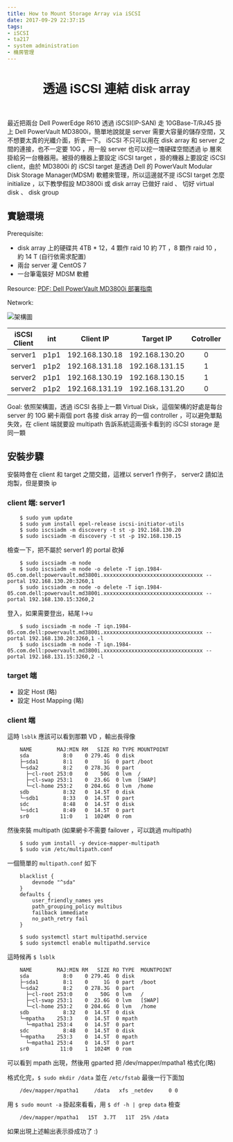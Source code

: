 ```yaml
---
title: How to Mount Storage Array via iSCSI
date: 2017-09-29 22:37:15
tags:
- iSCSI
- ta217
- system administration
- 機房管理
---
```


# <center>透過 iSCSI 連結 disk array</center>
<br>

最近把兩台 Dell PowerEdge R610 透過 iSCSI(IP-SAN) 走 10GBase-T/RJ45 掛上 Dell PowerVault MD3800i，簡單地說就是 server 需要大容量的儲存空間，又不想要太貴的光纖介面，折衷一下。 iSCSI 不只可以用在 disk array 和 server 之間的連接，也不一定要 10G ，用一般 server 也可以挖一塊硬碟空間透過 ip 層來掛給另一台機器用。被掛的機器上要設定 iSCSI target ，掛的機器上要設定 iSCSI client，由於 MD3800i 的 iSCSI target 是透過 Dell 的 PowerVault Modular Disk Storage Manager(MDSM) 軟體來管理，所以這邊就不提 iSCSI target 怎麼 initialize ，以下教學假設 MD3800i 或 disk array 已做好 raid 、 切好 virtual disk 、 disk group

## 實驗環境

Prerequisite: 
- disk array 上的硬碟共 4TB * 12，4 顆作 raid 10 約 7T ，8 顆作 raid 10 ，約 14 T (自行依需求配置)
- 兩台 server 灌 CentOS 7
- 一台筆電裝好 MDSM 軟體

Resource: [PDF: Dell PowerVault MD3800i 部署指南](http://topics-cdn.dell.com/pdf/powervault-md3800i_deployment%20guide3_zh-cn.pdf)

Network:

![架構圖](https://i.imgur.com/Y5yEliJ.png)

| iSCSI Client | int | Client IP | Target IP | Cotroller | Port |
| :---: | :---: | :---: | :---: | :---: | :---: |
| server1 | p1p1 | 192.168.130.18 | 192.168.130.20 | 0 | 0 |
| server1 | p1p2 | 192.168.131.18 | 192.168.131.15 | 1 | 1 |
| server2 | p1p1 | 192.168.130.19 | 192.168.130.15 | 1 | 0 |
| server2 | p1p2 | 192.168.131.19 | 192.168.131.20 | 0 | 1 |

Goal: 依照架構圖，透過 iSCSI 各掛上一顆 Virtual Disk，這個架構的好處是每台 server 的 10G 網卡兩個 port 各接 disk array 的一個 controller ，可以避免單點失效，在 client 端就要設 multipath 告訴系統這兩張卡看到的 iSCSI storage 是同一顆


## 安裝步驟

安裝時會在 client 和 target 之間交錯，這裡以 server1 作例子， server2 請如法炮製，但是要換 ip

### client 端: server1
```
    $ sudo yum update
    $ sudo yum install epel-release iscsi-initiator-utils
    $ sudo iscsiadm -m discovery -t st -p 192.168.130.20
    $ sudo iscsiadm -m discovery -t st -p 192.168.130.15
```

檢查一下，把不屬於 server1 的 portal 砍掉
```
    $ sudo iscsiadm -m node
    $ sudo iscsiadm -m node -o delete -T iqn.1984-05.com.dell:powervault.md3800i.xxxxxxxxxxxxxxxxxxxxxxxxxxxxxxxx --portal 192.168.130.20:3260,1
    $ sudo iscsiadm -m node -o delete -T iqn.1984-05.com.dell:powervault.md3800i.xxxxxxxxxxxxxxxxxxxxxxxxxxxxxxxx --portal 192.168.130.15:3260,2
```

登入，如果需要登出，結尾 l->u
```
    $ sudo iscsiadm -m node -T iqn.1984-05.com.dell:powervault.md3800i.xxxxxxxxxxxxxxxxxxxxxxxxxxxxxxxx --portal 192.168.130.20:3260,1 -l
    $ sudo iscsiadm -m node -T iqn.1984-05.com.dell:powervault.md3800i.xxxxxxxxxxxxxxxxxxxxxxxxxxxxxxxx --portal 192.168.131.15:3260,2 -l
```

### target 端

- 設定 Host (略)
- 設定 Host Mapping (略)

### client 端

這時 `lsblk` 應該可以看到那顆 VD ，輸出長得像
```
    NAME        MAJ:MIN RM   SIZE RO TYPE MOUNTPOINT
    sda           8:0    0 279.4G  0 disk 
    ├─sda1        8:1    0     1G  0 part /boot
    └─sda2        8:2    0 278.3G  0 part 
      ├─cl-root 253:0    0    50G  0 lvm  /
      ├─cl-swap 253:1    0  23.6G  0 lvm  [SWAP]
      └─cl-home 253:2    0 204.6G  0 lvm  /home
    sdb           8:32   0  14.5T  0 disk 
    └─sdb1        8:33   0  14.5T  0 part 
    sdc           8:48   0  14.5T  0 disk 
    └─sdc1        8:49   0  14.5T  0 part 
    sr0          11:0    1  1024M  0 rom 
```

然後來裝 multipath (如果網卡不需要 failover ，可以跳過 multipath)
```
    $ sudo yum install -y device-mapper-multipath
    $ sudo vim /etc/multipath.conf
```

一個簡單的 `multipath.conf` 如下
```
    blacklist {
        devnode "^sda"
    }
    defaults {
        user_friendly_names yes
        path_grouping_policy multibus
        failback immediate
        no_path_retry fail
    }
```

```
    $ sudo systemctl start multipathd.service
    $ sudo systemctl enable multipathd.service
```

這時候再 `$ lsblk`
```
    NAME        MAJ:MIN RM   SIZE RO TYPE  MOUNTPOINT
    sda           8:0    0 279.4G  0 disk  
    ├─sda1        8:1    0     1G  0 part  /boot
    └─sda2        8:2    0 278.3G  0 part  
      ├─cl-root 253:0    0    50G  0 lvm   /
      ├─cl-swap 253:1    0  23.6G  0 lvm   [SWAP]
      └─cl-home 253:2    0 204.6G  0 lvm   /home
    sdb           8:32   0  14.5T  0 disk  
    └─mpatha    253:3    0  14.5T  0 mpath 
      └─mpatha1 253:4    0  14.5T  0 part  
    sdc           8:48   0  14.5T  0 disk  
    └─mpatha    253:3    0  14.5T  0 mpath 
      └─mpatha1 253:4    0  14.5T  0 part  
    sr0          11:0    1  1024M  0 rom 
```

可以看到 mpath 出現，然後用 gparted 把 /dev/mapper/mpatha1 格式化(略)

格式化完，`$ sudo mkdir /data` 並在 `/etc/fstab` 最後一行下面加

```
    /dev/mapper/mpatha1     /data   xfs _netdev     0 0
```

用 `$ sudo mount -a` 掛起來看看，用 `$ df -h | grep data` 檢查
```
    /dev/mapper/mpatha1   15T  3.7T   11T  25% /data
```
如果出現上述輸出表示掛成功了 :)

